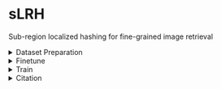 # sLRH
Sub-region localized hashing for fine-grained image retrieval

<details>
<summary>Dataset Preparation</summary>

```python
CUB-200-2011:
|--CUB_200_2011
  |--images
    |--001....
    |--002...
    ...
  |--classes.txt
  |--image_class_labels.txt
  |--image.txt
  |--train_test_split.txt


FGVC-Aircraft:
|--FGVC-aircraft
  |--data
	  |--images
		  |--...
		|--test.txt
		|--train.txt


Stanford Cars:
|--Stanford_Cars
  |--cars_test
    |--...
  |--cars_train
    |--...
  |--test.txt
  |--train.txt

Stanford Dogs:
|--dogs
  |--images
    |--Images
      |--file
      |--file
      ...
  |--lists
    |--file
    |--file
    ...
  |--test_data.mat
  |--train_data.mat
```
</details>


<details>
<summary>Finetune</summary>

```python
(1) Put the parameters of Resnet18 into the path .models/petrained. This parameters can be download at: .
(2) Finetune the network with the cross-entropy loss for classification. Such as: python finetune_cub.py. 
(3) Choose the network with minimized loss to initialize the sRLH models.
You can also use our pretrained models. The pretrained models can be download at: .
```
</details>

<details>
<summary>Train</summary>

```python
(1) Put the finetuned network into the path .checkpoint.
(2) Train the network. Such as: python cub_train.py	
```
</details>


<details>
<summary>Citation</summary>

```python

	
```
</details>

